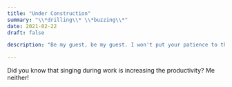 ```yaml
---
title: "Under Construction"
summary: "\\*drilling\\* \\*buzzing\\*"
date: 2021-02-22
draft: false

description: "Be my guest, be my guest. I won't put your patience to the test."

---
```


Did you know that singing during work is increasing the productivity? Me neither!
